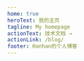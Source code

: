 ```yaml
---
home: true
heroText: 我的主页
tagline: My homepage
actionText: 技术文档 →
actionLink: /blog/
footer: Hanhan的个人博客
---
```

